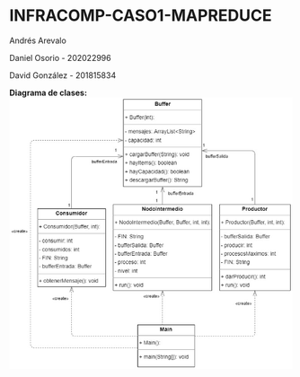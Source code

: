 # INFRACOMP-CASO1-MAPREDUCE

Andrés Arevalo 

Daniel Osorio - 202022996 

David González - 201815834 

**Diagrama de clases:** ![Caso 1](documentacion/exported_from_idea.jpg)
